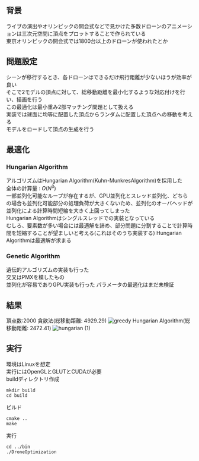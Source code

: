 ## 背景
ライブの演出やオリンピックの開会式などで見かけた多数ドローンのアニメーションは三次元空間に頂点をプロットすることで作られている  
東京オリンピックの開会式では1800台以上のドローンが使われたとか  

## 問題設定
シーンが移行するとき、各ドローンはできるだけ飛行距離が少ないほうが効率が良い  
そこで2モデルの頂点に対して、総移動距離を最小化するような対応付けを行い、描画を行う  
この最適化は最小重み2部マッチング問題として扱える  
実装では球面に均等に配置した頂点からランダムに配置した頂点への移動を考える  
モデルをロードして頂点の生成を行う

## 最適化
### Hungarian Algorithm
アルゴリズムはHungarian Algorithm(Kuhn-MunkresAlgorithm)を採用した  
全体の計算量 : $O(N^3)$  
一部並列化可能なループが存在するが、GPU並列化とスレッド並列化、どちらの場合も並列化可能部分の処理負荷が大きくないため、並列化のオーバヘッドが並列化による計算時間短縮を大きく上回ってしまった  
Hungarian Algorithmはシングルスレッドでの実装となっている  
むしろ、要素数が多い場合には最適解を諦め、部分問題に分割することで計算時間を短縮することが望ましいと考える(これはそのうち実装する)
Hungarian Algorithmは最適解が求まる  

### Genetic Algorithm
遺伝的アルゴリズムの実装も行った  
交叉はPMXを模したもの  
並列化が容易でありGPU実装も行った 
パラメータの最適化はまだ未検証

## 結果
頂点数:2000
貪欲法(総移動距離: 4929.29)
![greedy](https://github.com/user-attachments/assets/85c41be8-d17b-4659-b130-b0f6d8ed19db)
Hungarian Algorithm(総移動距離: 2472.41)
![hungarian (1)](https://github.com/user-attachments/assets/be7f5667-deb4-4444-be73-ee1960d546d1)


## 実行
環境はLinuxを想定  
実行にはOpenGLとGLUTとCUDAが必要  
buildディレクトリ作成
```
mkdir build
cd build 
```
ビルド
```
cmake ..
make
```
実行
```
cd ../bin
./DroneOptimization
```
